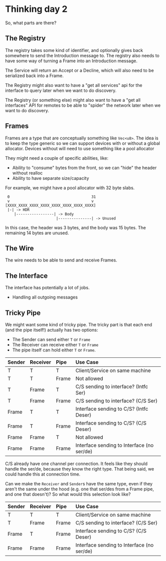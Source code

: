 # Thinking day 2

So, what parts are there?

## The Registry

The registry takes some kind of identifier, and optionally gives back somewhere to send the Introduction message to. The registry also needs to have some way of turning a Frame into an Introduction message.

The Service will return an Accept or a Decline, which will also need to be serialized back into a Frame.

The Registry might also want to have a "get all services" api for the interface to query later when we want to do discovery.

The Registry (or something else) might also want to have a "get all interfaces" API for remotes to be able to "spider" the network later when we want to do discovery.

## Frames

Frames are a type that are conceptually something like `Vec<u8>`. The idea is to keep the
type generic so we can support devices with or without a global allocator. Devices without
will need to use something like a pool allocator

They might need a couple of specific abilities, like:

* Ability to "consume" bytes from the front, so we can "hide" the header without realloc
* Ability to have separate size/capacity

For example, we might have a pool allocator with 32 byte slabs.

```
 0                                     31
 v                                     v
[XXXX_XXXX_XXXX_XXXX_XXXX_XXXX_XXXX_XXXX]
 |-| -> HDR
    |-----------------| -> Body
                       |---------------| -> Unused
```

In this case, the header was 3 bytes, and the body was 15 bytes. The remaining 14 bytes are
unused.

## The Wire

The wire needs to be able to send and receive Frames.

## The Interface

The interface has potentially a lot of jobs.

* Handling all outgoing messages


## Tricky Pipe

We might want some kind of tricky pipe. The tricky part is that each end (and the pipe
itself!) actually has two options:

* The Sender can send either `T` or `Frame`
* The Receiver can receive either `T` or `Frame`
* The pipe itself can hold either `T` or `Frame`.

| Sender    | Receiver  | Pipe      | Use Case                                      |
| :---      | :---      | :---      | :---                                          |
| T         | T         | T         | Client/Service on same machine                |
| T         | T         | Frame     | Not allowed                                   |
| T         | Frame     | T         | C/S sending to interface? (Intfc Ser)         |
| T         | Frame     | Frame     | C/S sending to interface? (C/S Ser)           |
| Frame     | T         | T         | Interface sending to C/S? (Intfc Deser)       |
| Frame     | T         | Frame     | Interface sending to C/S? (C/S Deser)         |
| Frame     | Frame     | T         | Not allowed                                   |
| Frame     | Frame     | Frame     | Interface sending to Interface (no ser/de)    |

C/S already have one channel per connection. It feels like they should handle the ser/de,
because they know the right type. That being said, we could handle this at connection
time.

Can we make the `Receiver` and `Sender`s have the same type, even if they aren't the same under the hood (e.g. one that ser/des from a Frame pipe, and one that doesn't)? So what would this selection look like?

| Sender    | Receiver  | Pipe      | Use Case                                      |
| :---      | :---      | :---      | :---                                          |
| T         | T         | T         | Client/Service on same machine                |
| T         | Frame     | Frame     | C/S sending to interface? (C/S Ser)           |
| Frame     | T         | Frame     | Interface sending to C/S? (C/S Deser)         |
| Frame     | Frame     | Frame     | Interface sending to Interface (no ser/de)    |

